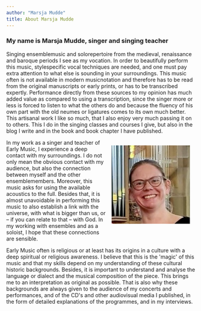 ```yaml
---
author: "Marsja Mudde"
title: About Marsja Mudde
---
```

### My name is Marsja Mudde, singer and singing teacher 
Singing ensemblemusic and solorepertoire from the medieval, renaissance and baroque periods I see as my vocation. In order to beautifully perform this music, stylespecific vocal techniques are needed, and one must pay extra attention to what else is sounding in your surroundings. This music often is not available in modern musicnotation and therefore has to be read from the original manuscripts or early prints, or has to be transcribed expertly. Performance directly from these sources to my opinion has much added value as compared to using a transcription, since the singer more or less is forced to listen to what the others do and because the fluency of his own part with the old neumes or ligatures comes to its own much better. This artisanal work I like so much, that I also enjoy very much passing it on to others. This I do in the singing classes and courses I give, but also in the blog I write and in the book and book chapter I have published.

<img src="../about/images/MarsjaBigSmile.jpeg" style="width: 13rem; float: right; margin:1rem">

In my work as a singer and teacher of Early Music, I experience a deep contact with my surroundings. I do not only mean the obvious contact with my audience, but also the connection between myself and the other ensemblemembers. Moreover, this music asks for using the available acoustics to the full. Besides that, it is almost unavoidable in performing this music to also establish a link with the universe, with what is bigger than us, or – if you can relate to that – with God. In my working with ensembles and as a soloist, I hope that these connections are sensible.

Early Music often is religious or at least has its origins in a culture with a deep spiritual or religious awareness. I believe that this is the 'magic' of this music and that my skills depend on my understanding of these cultural historic backgrounds. Besides, it is important to understand and analyse the language or dialect and the musical composition of the piece. This brings me to an interpretation as original as possible. That is also why these backgrounds are always given to the audience of my concerts and performances, and of the CD's and other audiovisual media I published, in the form of detailed explanations of the programmes, and in my interviews.


